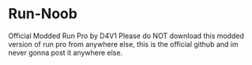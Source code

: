 # Run-Noob
Official Modded Run Pro by D4V1
Please do NOT download this modded version of run pro from anywhere else, this is the official github and im never gonna post it anywhere else.
